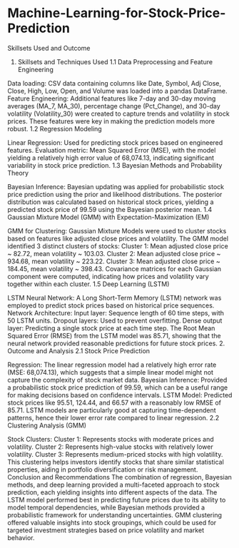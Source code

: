 # Machine-Learning-for-Stock-Price-Prediction

Skillsets Used and Outcome
1. Skillsets and Techniques Used
1.1 Data Preprocessing and Feature Engineering

Data loading: CSV data containing columns like Date, Symbol, Adj Close, Close, High, Low, Open, and Volume was loaded into a pandas DataFrame.
Feature Engineering: Additional features like 7-day and 30-day moving averages (MA_7, MA_30), percentage change (Pct_Change), and 30-day volatility (Volatility_30) were created to capture trends and volatility in stock prices. These features were key in making the prediction models more robust.
1.2 Regression Modeling

Linear Regression:
Used for predicting stock prices based on engineered features.
Evaluation metric: Mean Squared Error (MSE), with the model yielding a relatively high error value of 68,074.13, indicating significant variability in stock price prediction.
1.3 Bayesian Methods and Probability Theory

Bayesian Inference:
Bayesian updating was applied for probabilistic stock price prediction using the prior and likelihood distributions.
The posterior distribution was calculated based on historical stock prices, yielding a predicted stock price of 99.59 using the Bayesian posterior mean.
1.4 Gaussian Mixture Model (GMM) with Expectation-Maximization (EM)

GMM for Clustering:
Gaussian Mixture Models were used to cluster stocks based on features like adjusted close prices and volatility.
The GMM model identified 3 distinct clusters of stocks:
Cluster 1: Mean adjusted close price ~ 82.72, mean volatility ~ 103.03.
Cluster 2: Mean adjusted close price ~ 934.68, mean volatility ~ 223.22.
Cluster 3: Mean adjusted close price ~ 184.45, mean volatility ~ 398.43.
Covariance matrices for each Gaussian component were computed, indicating how prices and volatility vary together within each cluster.
1.5 Deep Learning (LSTM)

LSTM Neural Network:
A Long Short-Term Memory (LSTM) network was employed to predict stock prices based on historical price sequences.
Network Architecture:
Input layer: Sequence length of 60 time steps, with 50 LSTM units.
Dropout layers: Used to prevent overfitting.
Dense output layer: Predicting a single stock price at each time step.
The Root Mean Squared Error (RMSE) from the LSTM model was 85.71, showing that the neural network provided reasonable predictions for future stock prices.
2. Outcome and Analysis
2.1 Stock Price Prediction

Regression: The linear regression model had a relatively high error rate (MSE: 68,074.13), which suggests that a simple linear model might not capture the complexity of stock market data.
Bayesian Inference: Provided a probabilistic stock price prediction of 99.59, which can be a useful range for making decisions based on confidence intervals.
LSTM Model: Predicted stock prices like 95.51, 124.44, and 66.57 with a reasonably low RMSE of 85.71. LSTM models are particularly good at capturing time-dependent patterns, hence their lower error rate compared to linear regression.
2.2 Clustering Analysis (GMM)

Stock Clusters:
Cluster 1: Represents stocks with moderate prices and volatility.
Cluster 2: Represents high-value stocks with relatively lower volatility.
Cluster 3: Represents medium-priced stocks with high volatility.
This clustering helps investors identify stocks that share similar statistical properties, aiding in portfolio diversification or risk management.
Conclusion and Recommendations
The combination of regression, Bayesian methods, and deep learning provided a multi-faceted approach to stock prediction, each yielding insights into different aspects of the data.
The LSTM model performed best in predicting future prices due to its ability to model temporal dependencies, while Bayesian methods provided a probabilistic framework for understanding uncertainties.
GMM clustering offered valuable insights into stock groupings, which could be used for targeted investment strategies based on price volatility and market behavior.

